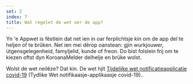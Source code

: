 ```yaml
---
set: 2
index: 7
title: Wat regelet de wet oer de app?
---
```

Yn 'e Appwet is fêstlein dat net ien in oar ferplichtsje kin om de app del te heljen of te brûken. Net ien mei dêrop oanstean: gjin wurkjouwer, útgensgelegenheid, famyljelid, kunde of freon. Do bist folslein frij om te kiezen oftst dyn KoroanaMelder delhelje en brûke wolst.

Wolst de wet neilêze? Dat kin. De wet hjit [Tijdelijke wet notificatieapplicatie covid-19](https://wetten.overheid.nl/jci1.3:c:BWBR0044194&z=2020-10-10&g=2020-10-10) (Tydlike Wet notifikaasje-applikaasje covid-19)..

